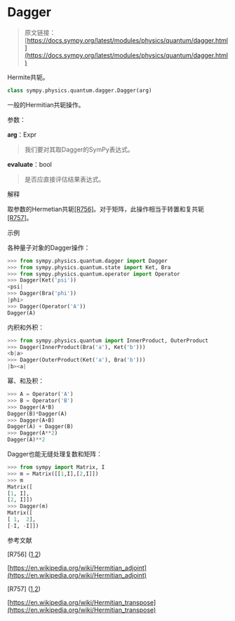 # Dagger

> 原文链接：[https://docs.sympy.org/latest/modules/physics/quantum/dagger.html](https://docs.sympy.org/latest/modules/physics/quantum/dagger.html)

Hermite共轭。

```py
class sympy.physics.quantum.dagger.Dagger(arg)
```

一般的Hermitian共轭操作。

参数：

**arg**：Expr

> 我们要对其取Dagger的SymPy表达式。

**evaluate**：bool

> 是否应直接评估结果表达式。

解释

取参数的Hermetian共轭[[R756]](#r756)。对于矩阵，此操作相当于转置和复共轭[[R757]](#r757)。

示例

各种量子对象的Dagger操作：

```py
>>> from sympy.physics.quantum.dagger import Dagger
>>> from sympy.physics.quantum.state import Ket, Bra
>>> from sympy.physics.quantum.operator import Operator
>>> Dagger(Ket('psi'))
<psi|
>>> Dagger(Bra('phi'))
|phi>
>>> Dagger(Operator('A'))
Dagger(A) 
```

内积和外积：

```py
>>> from sympy.physics.quantum import InnerProduct, OuterProduct
>>> Dagger(InnerProduct(Bra('a'), Ket('b')))
<b|a>
>>> Dagger(OuterProduct(Ket('a'), Bra('b')))
|b><a| 
```

幂、和及积：

```py
>>> A = Operator('A')
>>> B = Operator('B')
>>> Dagger(A*B)
Dagger(B)*Dagger(A)
>>> Dagger(A+B)
Dagger(A) + Dagger(B)
>>> Dagger(A**2)
Dagger(A)**2 
```

Dagger也能无缝处理复数和矩阵：

```py
>>> from sympy import Matrix, I
>>> m = Matrix([[1,I],[2,I]])
>>> m
Matrix([
[1, I],
[2, I]])
>>> Dagger(m)
Matrix([
[ 1,  2],
[-I, -I]]) 
```

参考文献

[R756] ([1](#id1),[2](#id3))

[https://en.wikipedia.org/wiki/Hermitian_adjoint](https://en.wikipedia.org/wiki/Hermitian_adjoint)

[R757] ([1](#id2),[2](#id4))

[https://en.wikipedia.org/wiki/Hermitian_transpose](https://en.wikipedia.org/wiki/Hermitian_transpose)
